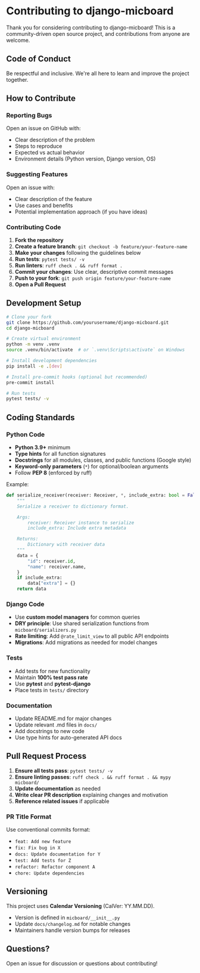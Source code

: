 # Contributing to django-micboard

Thank you for considering contributing to django-micboard! This is a community-driven open source project, and contributions from anyone are welcome.

## Code of Conduct

Be respectful and inclusive. We're all here to learn and improve the project together.

## How to Contribute

### Reporting Bugs

Open an issue on GitHub with:
- Clear description of the problem
- Steps to reproduce
- Expected vs actual behavior
- Environment details (Python version, Django version, OS)

### Suggesting Features

Open an issue with:
- Clear description of the feature
- Use cases and benefits
- Potential implementation approach (if you have ideas)

### Contributing Code

1. **Fork the repository**
2. **Create a feature branch**: `git checkout -b feature/your-feature-name`
3. **Make your changes** following the guidelines below
4. **Run tests**: `pytest tests/ -v`
5. **Run linters**: `ruff check . && ruff format .`
6. **Commit your changes**: Use clear, descriptive commit messages
7. **Push to your fork**: `git push origin feature/your-feature-name`
8. **Open a Pull Request**

## Development Setup

```bash
# Clone your fork
git clone https://github.com/yourusername/django-micboard.git
cd django-micboard

# Create virtual environment
python -m venv .venv
source .venv/bin/activate  # or `.venv\Scripts\activate` on Windows

# Install development dependencies
pip install -e .[dev]

# Install pre-commit hooks (optional but recommended)
pre-commit install

# Run tests
pytest tests/ -v
```

## Coding Standards

### Python Code

- **Python 3.9+** minimum
- **Type hints** for all function signatures
- **Docstrings** for all modules, classes, and public functions (Google style)
- **Keyword-only parameters** (`*`) for optional/boolean arguments
- Follow **PEP 8** (enforced by ruff)

Example:
```python
def serialize_receiver(receiver: Receiver, *, include_extra: bool = False) -> dict:
    """
    Serialize a receiver to dictionary format.

    Args:
        receiver: Receiver instance to serialize
        include_extra: Include extra metadata

    Returns:
        Dictionary with receiver data
    """
    data = {
        "id": receiver.id,
        "name": receiver.name,
    }
    if include_extra:
        data["extra"] = {}
    return data
```

### Django Code

- Use **custom model managers** for common queries
- **DRY principle**: Use shared serialization functions from `micboard/serializers.py`
- **Rate limiting**: Add `@rate_limit_view` to all public API endpoints
- **Migrations**: Add migrations as needed for model changes

### Tests

- Add tests for new functionality
- Maintain **100% test pass rate**
- Use **pytest** and **pytest-django**
- Place tests in `tests/` directory

### Documentation

- Update README.md for major changes
- Update relevant .md files in `docs/`
- Add docstrings to new code
- Use type hints for auto-generated API docs

## Pull Request Process

1. **Ensure all tests pass**: `pytest tests/ -v`
2. **Ensure linting passes**: `ruff check . && ruff format . && mypy micboard/`
3. **Update documentation** as needed
4. **Write clear PR description** explaining changes and motivation
5. **Reference related issues** if applicable

### PR Title Format

Use conventional commits format:
- `feat: Add new feature`
- `fix: Fix bug in X`
- `docs: Update documentation for Y`
- `test: Add tests for Z`
- `refactor: Refactor component A`
- `chore: Update dependencies`

## Versioning

This project uses **Calendar Versioning** (CalVer: YY.MM.DD).

- Version is defined in `micboard/__init__.py`
- Update `docs/changelog.md` for notable changes
- Maintainers handle version bumps for releases

## Questions?

Open an issue for discussion or questions about contributing!
